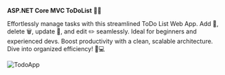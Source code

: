 **ASP.NET Core MVC ToDoList** 📝✨ 

Effortlessly manage tasks with this streamlined ToDo List Web App. Add 🌟, delete 🗑️, update 🔄, and edit ✏️ seamlessly. 
Ideal for beginners and experienced devs. Boost productivity with a clean, scalable architecture. Dive into organized efficiency! 🚀💻


![TodoApp](https://github.com/maalik4567/TodoList-Web-Application/assets/117913994/015ec9a8-9d0e-4fed-9965-58ff444f57b4)
